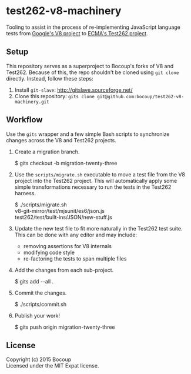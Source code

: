 # test262-v8-machinery

Tooling to assist in the process of re-implementing JavaScript language tests
from [Google's V8 project]() to [ECMA's Test262 project]().

## Setup

This repository serves as a superproject to Bocoup's forks of V8 and Test262.
Because of this, the repo shouldn't be cloned using `git clone` directly.
Instead, follow these steps:

1. Install `git-slave`: http://gitslave.sourceforge.net/
2. Clone this repository: `gits clone
   git@github.com:bocoup/test262-v8-machinery.git`

## Workflow

Use the `gits` wrapper and a few simple Bash scripts to synchronize changes
across the V8 and Test262 projects.

1. Create a migration branch.

      $ gits checkout -b migration-twenty-three

2. Use the `scripts/migrate.sh` executable to move a test file from the V8
   project into the Test262 project. This will automatically apply some simple
   transformations necessary to run the tests in the Test262 harness.

      $ ./scripts/migrate.sh \
          v8-git-mirror/test/mjsunit/es6/json.js \
          test262/test/built-ins/JSON/new-stuff.js

3. Update the new test file to fit more naturally in the Test262 test suite.
   This can be done with any editor and may include:

   - removing assertions for V8 internals
   - modifying code style
   - re-factoring the tests to span multiple files

4. Add the changes from each sub-project.

      $ gits add --all .

4. Commit the changes.

      $ ./scripts/commit.sh

5. Publish your work!

     $ gits push origin migration-twenty-three

## License

Copyright (c) 2015 Bocoup  
Licensed under the MIT Expat license.
